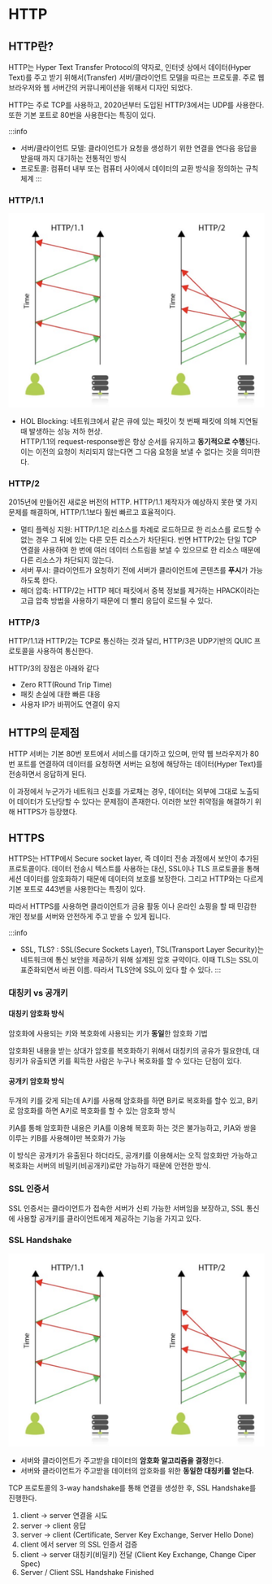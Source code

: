 # HTTP

## HTTP란?

HTTP는 Hyper Text Transfer Protocol의 약자로, 인터넷 상에서 데이터(Hyper Text)를 주고 받기 위해서(Transfer) 서버/클라이언트 모델을 따르는 프로토콜. 주로 웹 브라우저와 웹 서버간의 커뮤니케이션을 위해서 디자인 되었다.

HTTP는 주로 TCP를 사용하고, 2020년부터 도입된 HTTP/3에서는 UDP를 사용한다. 또한 기본 포트로 80번을 사용한다는 특징이 있다.

:::info

- 서버/클라이언트 모델: 클라이언트가 요청을 생성하기 위한 연결을 연다음 응답을 받을때 까지 대기하는 전통적인 방식
- 프로토콜: 컴퓨터 내부 또는 컴퓨터 사이에서 데이터의 교환 방식을 정의하는 규칙 체계
  :::

### HTTP/1.1

![http_1](./img/http_1.png)

- HOL Blocking: 네트워크에서 같은 큐에 있는 패킷이 첫 번째 패킷에 의해 지연될 때 발생하는 성능 저하 현상.  
  HTTP/1.1의 request-response쌍은 항상 순서를 유지하고 **동기적으로 수행**된다. 이는 이전의 요청이 처리되지 않는다면 그 다음 요청을 보낼 수 없다는 것을 의미한다.

### HTTP/2

2015년에 만들어진 새로운 버전의 HTTP. HTTP/1.1 제작자가 예상하지 못한 몇 가지 문제를 해결하며, HTTP/1.1보다 훨씬 빠르고 효율적이다.

- 멀티 플렉싱 지원: HTTP/1.1은 리소스를 차례로 로드하므로 한 리소스를 로드할 수 없는 경우 그 뒤에 있는 다른 모든 리소스가 차단된다. 반면 HTTP/2는 단일 TCP 연결을 사용하여 한 번에 여러 데이터 스트림을 보낼 수 있으므로 한 리소스 때문에 다른 리소스가 차단되지 않는다.
- 서버 푸시: 클라이언트가 요청하기 전에 서버가 클라이언트에 콘텐츠를 **푸시**가 가능하도록 한다.
- 헤더 압축: HTTP/2는 HTTP 헤더 패킷에서 중복 정보를 제거하는 HPACK이라는 고급 압축 방법을 사용하기 때문에 더 빨리 응답이 로드될 수 있다.

### HTTP/3

HTTP/1.1과 HTTP/2는 TCP로 통신하는 것과 달리, HTTP/3은 UDP기반의 QUIC 프로토콜을 사용하여 통신한다.

HTTP/3의 장점은 아래와 같다

- Zero RTT(Round Trip Time)
- 패킷 손실에 대한 빠른 대응
- 사용자 IP가 바뀌어도 연결이 유지

## HTTP의 문제점

HTTP 서버는 기본 80번 포트에서 서비스를 대기하고 있으며, 만약 웹 브라우저가 80번 포트를 연결하여 데이터를 요청하면 서버는 요청에 해당하는 데이터(Hyper Text)를 전송하면서 응답하게 된다.

이 과정에서 누군가가 네트워크 신호를 가로채는 경우, 데이터는 외부에 그대로 노출되어 데이터가 도난당할 수 있다는 문제점이 존재한다. 이러한 보안 취약점을 해결하기 위해 HTTPS가 등장했다.

## HTTPS

HTTPS는 HTTP에서 Secure socket layer, 즉 데이터 전송 과정에서 보안이 추가된 프로토콜이다. 데이터 전송시 텍스트를 사용하는 대신, SSL이나 TLS 프로토콜을 통해 세션 데이터를 암호화하기 때문에 데이터의 보호를 보장한다. 그리고 HTTP와는 다르게 기본 포트로 443번을 사용한다는 특징이 있다.

따라서 HTTPS를 사용하면 클라이언트가 금융 활동 이나 온라인 쇼핑을 할 때 민감한 개인 정보를 서버와 안전하게 주고 받을 수 있게 됩니다.

:::info

- SSL, TLS? : SSL(Secure Sockets Layer), TSL(Transport Layer Security)는 네트워크에 통신 보안을 제공하기 위해 설계된 암호 규약이다. 이때 TLS는 SSL이 표준화되면서 바뀐 이름. 따라서 TLS안에 SSL이 있다 할 수 있다.
  :::

### 대칭키 vs 공개키

#### 대칭키 암호화 방식

암호화에 사용되는 키와 복호화에 사용되는 키가 **동일**한 암호화 기법

암호화된 내용을 받는 상대가 암호를 복호화하기 위해서 대칭키의 공유가 필요한데, 대칭키가 유출되면 키를 획득한 사람은 누구나 복호화를 할 수 있다는 단점이 있다.

#### 공개키 암호화 방식

두개의 키를 갖게 되는데 A키를 사용해 암호화를 하면 B키로 복호화를 할수 있고, B키로 암호화를 하면 A키로 복호화를 할 수 있는 암호화 방식

키A를 통해 암호화한 내용은 키A를 이용해 복호화 하는 것은 불가능하고, 키A와 쌍을 이루는 키B를 사용해야만 복호화가 가능

이 방식은 공개키가 유출된다 하더라도, 공개키를 이용해서는 오직 암호화만 가능하고 복호화는 서버의 비밀키(비공개키)로만 가능하기 때문에 안전한 방식.

### SSL 인증서

SSL 인증서는 클라이언트가 접속한 서버가 신뢰 가능한 서버임을 보장하고, SSL 통신에 사용할 공개키를 클라이언트에게 제공하는 기능을 가지고 있다.

### SSL Handshake

![http_1](./img/http_1.png)

- 서버와 클라이언트가 주고받을 데이터의 **암호화 알고리즘을 결정**한다.
- 서버와 클라이언트가 주고받을 데이터의 암호화를 위한 **동일한 대칭키를 얻는다.**

TCP 프로토콜의 3-way handshake를 통해 연결을 생성한 후, SSL Handshake를 진행한다.

1. client → server 연결을 시도
2. server → client 응답
3. server → client (Certificate, Server Key Exchange, Server Hello Done)
4. client 에서 server 의 SSL 인증서 검증
5. client → server 대칭키(비밀키) 전달 (Client Key Exchange, Change Ciper Spec)
6. Server / Client SSL Handshake Finished
